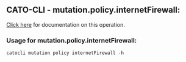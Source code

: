 
## CATO-CLI - mutation.policy.internetFirewall:
[Click here](https://api.catonetworks.com/documentation/#mutation-internetFirewall) for documentation on this operation.

### Usage for mutation.policy.internetFirewall:

`catocli mutation policy internetFirewall -h`

